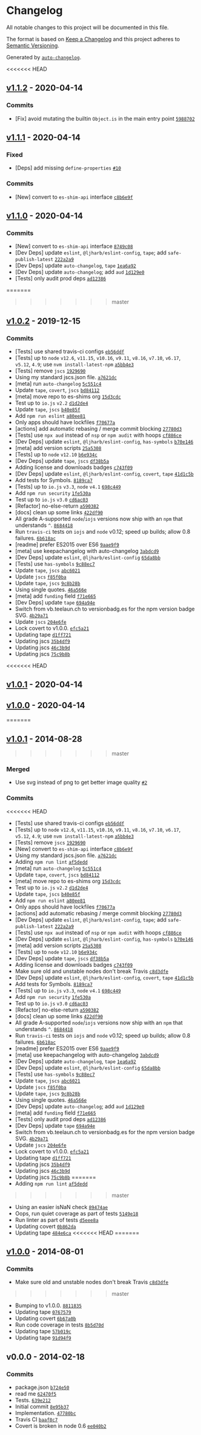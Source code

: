 # Changelog

All notable changes to this project will be documented in this file.

The format is based on [Keep a Changelog](https://keepachangelog.com/en/1.0.0/)
and this project adheres to [Semantic Versioning](https://semver.org/spec/v2.0.0.html).

Generated by [`auto-changelog`](https://github.com/CookPete/auto-changelog).

<<<<<<< HEAD
## [v1.1.2](https://github.com/es-shims/object-is/compare/v1.1.1...v1.1.2) - 2020-04-14

### Commits

- [Fix] avoid mutating the builtin `Object.is` in the main entry point [`5988702`](https://github.com/es-shims/object-is/commit/59887020544021d7cf8e72cd84c4d67abcf558c5)

## [v1.1.1](https://github.com/es-shims/object-is/compare/v1.1.0...v1.1.1) - 2020-04-14

### Fixed

- [Deps] add missing `define-properties` [`#10`](https://github.com/es-shims/object-is/issues/10)

### Commits

- [New] convert to `es-shim-api` interface [`c8b6e9f`](https://github.com/es-shims/object-is/commit/c8b6e9f249438bfd9dfa315415eddd3a1d436d15)

## [v1.1.0](https://github.com/es-shims/object-is/compare/v1.0.2...v1.1.0) - 2020-04-14

### Commits

- [New] convert to `es-shim-api` interface [`8749c08`](https://github.com/es-shims/object-is/commit/8749c086cd433c37bca668bbe11e4c91e717292f)
- [Dev Deps] update `eslint`, `@ljharb/eslint-config`, `tape`; add `safe-publish-latest` [`222a2a9`](https://github.com/es-shims/object-is/commit/222a2a9a2eb08be844bf4c619d1eb711d743c6f3)
- [Dev Deps] update `auto-changelog`, `tape` [`1ea6a92`](https://github.com/es-shims/object-is/commit/1ea6a92153695074c4e3f2e2e0ec26b83f6b091a)
- [Dev Deps] update `auto-changelog`; add `aud` [`1d129e0`](https://github.com/es-shims/object-is/commit/1d129e0dfe386a1e39fa4f3ff991198e885299b1)
- [Tests] only audit prod deps [`ad12386`](https://github.com/es-shims/object-is/commit/ad1238688dcfe9170217b6b9a02122369979d221)

=======
>>>>>>> master
## [v1.0.2](https://github.com/es-shims/object-is/compare/v1.0.1...v1.0.2) - 2019-12-15

### Commits

- [Tests] use shared travis-ci configs [`eb56ddf`](https://github.com/es-shims/object-is/commit/eb56ddf82bd08f56bd50db7333f2a7b6cef2452a)
- [Tests] up to `node` `v12.6`, `v11.15`, `v10.16`, `v9.11`, `v8.16`, `v7.10`, `v6.17`, `v5.12`, `4.9`; use `nvm install-latest-npm` [`a5bb4e3`](https://github.com/es-shims/object-is/commit/a5bb4e3663902dda4eb9c748aecd04532428594a)
- [Tests] remove `jscs` [`1929690`](https://github.com/es-shims/object-is/commit/19296907bbb9864518ccb2364a44f9adda9c910c)
- Using my standard jscs.json file. [`a7621dc`](https://github.com/es-shims/object-is/commit/a7621dcafbdf4befa4bb97c4e132f30fd486addf)
- [meta] run `auto-changelog` [`5c551c4`](https://github.com/es-shims/object-is/commit/5c551c406f8a72d53f8f4bbabc89f0c1892bf262)
- Update `tape`, `covert`, `jscs` [`bd84112`](https://github.com/es-shims/object-is/commit/bd8411263e754f5a464b6d55c01ecd3b1f4c7437)
- [meta] move repo to es-shims org [`15d3cdc`](https://github.com/es-shims/object-is/commit/15d3cdcbd4b78c8dee80507ac8a5f4cff7ab42d4)
- Test up to `io.js` `v2.2` [`d1d2de4`](https://github.com/es-shims/object-is/commit/d1d2de48f72853552e3d3a751b3f178c5dc10ef5)
- Update `tape`, `jscs` [`b40e85f`](https://github.com/es-shims/object-is/commit/b40e85f77cc906fc54246cf672a78b902bd65aab)
- Add `npm run eslint` [`a80ee81`](https://github.com/es-shims/object-is/commit/a80ee81d12d8fb4120bf590c4d4622fb5dc3f67b)
- Only apps should have lockfiles [`f70677a`](https://github.com/es-shims/object-is/commit/f70677adbe0a765ee26e214a95a97d0ddf88f31e)
- [actions] add automatic rebasing / merge commit blocking [`27780d3`](https://github.com/es-shims/object-is/commit/27780d330cbaf3ef96479b5a0a3fe55f71b54bb6)
- [Tests] use `npx aud` instead of `nsp` or `npm audit` with hoops [`cf886ce`](https://github.com/es-shims/object-is/commit/cf886ced70afff6c5a66be6f9ddba2d330034c70)
- [Dev Deps] update `eslint`, `@ljharb/eslint-config`, `has-symbols` [`b70e146`](https://github.com/es-shims/object-is/commit/b70e146496488ac5e1a48651cb94292e67051e48)
- [meta] add version scripts [`25a5308`](https://github.com/es-shims/object-is/commit/25a5308bfcc41733a86ce0461ef69a2459215b5b)
- [Tests] up to `node` `v12.10` [`b6e934c`](https://github.com/es-shims/object-is/commit/b6e934ca8f0e65dac7ed3c30b2b7907d39e36f6b)
- [Dev Deps] update `tape`, `jscs` [`df38b5a`](https://github.com/es-shims/object-is/commit/df38b5a856071aaa4d6b8e089a48d80775cb1ed9)
- Adding license and downloads badges [`c743f09`](https://github.com/es-shims/object-is/commit/c743f0907b0bab73a0821541190a865a5c3e5da9)
- [Dev Deps] update `eslint`, `@ljharb/eslint-config`, `covert`, `tape` [`41d1c5b`](https://github.com/es-shims/object-is/commit/41d1c5b8173f6543e01940b18daee93c586058d0)
- Add tests for Symbols. [`8189ca7`](https://github.com/es-shims/object-is/commit/8189ca73b647a13f63162bc8ed14040386972530)
- [Tests] up to `io.js` `v3.3`, `node` `v4.1` [`698c449`](https://github.com/es-shims/object-is/commit/698c449a8fdc6634747765333cdd8071119932b8)
- Add `npm run security` [`1fe530a`](https://github.com/es-shims/object-is/commit/1fe530abd3164eb70dedd959a25f3b1ad0d02c01)
- Test up to `io.js` `v3.0` [`cd6ac03`](https://github.com/es-shims/object-is/commit/cd6ac034cda66916319c68aeea190e5817de106c)
- [Refactor] no-else-return [`a590382`](https://github.com/es-shims/object-is/commit/a590382d69134915f37039ae6841c9fffbdd5b81)
- [docs] clean up some links [`422df90`](https://github.com/es-shims/object-is/commit/422df90523f4d7f2463e404d394f656232f0fc7c)
- All grade A-supported `node`/`iojs` versions now ship with an `npm` that understands `^`. [`8684418`](https://github.com/es-shims/object-is/commit/8684418131004859fe18443d4f57f28510b72e13)
- Run `travis-ci` tests on `iojs` and `node` v0.12; speed up builds; allow 0.8 failures. [`6b618ac`](https://github.com/es-shims/object-is/commit/6b618acfa5bcab8d1684d926728000afb4f1ee52)
- [readme] prefer ES2015 over ES6 [`9aae9f9`](https://github.com/es-shims/object-is/commit/9aae9f9d1b4e699364f4822534b89887abb9089f)
- [meta] use keepachangelog with auto-changelog [`3abdcd9`](https://github.com/es-shims/object-is/commit/3abdcd915bc647a5f01af2422fa4a37b2980f946)
- [Dev Deps] update `eslint`, `@ljharb/eslint-config` [`65da8bb`](https://github.com/es-shims/object-is/commit/65da8bba76d4b0e95f95d2a6b98d7bfe5b294ff0)
- [Tests] use `has-symbols` [`9c88ec7`](https://github.com/es-shims/object-is/commit/9c88ec729227f35dc18fe52131c11afd296a042e)
- Update `tape`, `jscs` [`abc6021`](https://github.com/es-shims/object-is/commit/abc6021a0be38921688182e0f95376597056f6cd)
- Update `jscs` [`f85f0ba`](https://github.com/es-shims/object-is/commit/f85f0ba49809030c09dfda4af0022c4122438f90)
- Update `tape`, `jscs` [`9c8b28b`](https://github.com/es-shims/object-is/commit/9c8b28bf52521b70fdacdaba1035e101aa0a1240)
- Using single quotes. [`46a566e`](https://github.com/es-shims/object-is/commit/46a566efbc6366aa44ef9ac8b47668ede5830d50)
- [meta] add `funding` field [`f71e665`](https://github.com/es-shims/object-is/commit/f71e66510676f9bfeb6e81a05821161953879270)
- [Dev Deps] update `tape` [`694a94e`](https://github.com/es-shims/object-is/commit/694a94e83b4d415b1e43adb8011ad33351945105)
- Switch from vb.teelaun.ch to versionbadg.es for the npm version badge SVG. [`4b29a71`](https://github.com/es-shims/object-is/commit/4b29a718b459ecde3512c4dd6577a2a5e95b7cc6)
- Update `jscs` [`204e6fe`](https://github.com/es-shims/object-is/commit/204e6febc368ca94091ac0b5ec0254c33b0ee462)
- Lock covert to v1.0.0. [`efc5a21`](https://github.com/es-shims/object-is/commit/efc5a21e1d0cc463ec7c7ef2f75a317085093d5e)
- Updating tape [`d1ff721`](https://github.com/es-shims/object-is/commit/d1ff721d2bdec538112cdbbfedcf06d578093831)
- Updating jscs [`35b4df9`](https://github.com/es-shims/object-is/commit/35b4df90d0c97a4f004f0188940b2e602b645c16)
- Updating jscs [`46c3b9d`](https://github.com/es-shims/object-is/commit/46c3b9d31a7f8ce43c496e0304b22ce142311917)
- Updating jscs [`75c9b8b`](https://github.com/es-shims/object-is/commit/75c9b8b45022d5e9b44b0c9a055974185b550a57)

<<<<<<< HEAD
## [v1.0.1](https://github.com/es-shims/object-is/compare/v1.0.0...v1.0.1) - 2020-04-14

## [v1.0.0](https://github.com/es-shims/object-is/compare/v0.0.0...v1.0.0) - 2020-04-14
=======
## [v1.0.1](https://github.com/es-shims/object-is/compare/v1.0.0...v1.0.1) - 2014-08-28
>>>>>>> master

### Merged

- Use svg instead of png to get better image quality [`#2`](https://github.com/es-shims/object-is/pull/2)

### Commits

<<<<<<< HEAD
- [Tests] use shared travis-ci configs [`eb56ddf`](https://github.com/es-shims/object-is/commit/eb56ddf82bd08f56bd50db7333f2a7b6cef2452a)
- [Tests] up to `node` `v12.6`, `v11.15`, `v10.16`, `v9.11`, `v8.16`, `v7.10`, `v6.17`, `v5.12`, `4.9`; use `nvm install-latest-npm` [`a5bb4e3`](https://github.com/es-shims/object-is/commit/a5bb4e3663902dda4eb9c748aecd04532428594a)
- [Tests] remove `jscs` [`1929690`](https://github.com/es-shims/object-is/commit/19296907bbb9864518ccb2364a44f9adda9c910c)
- [New] convert to `es-shim-api` interface [`c8b6e9f`](https://github.com/es-shims/object-is/commit/c8b6e9f249438bfd9dfa315415eddd3a1d436d15)
- Using my standard jscs.json file. [`a7621dc`](https://github.com/es-shims/object-is/commit/a7621dcafbdf4befa4bb97c4e132f30fd486addf)
- Adding `npm run lint` [`af5dedd`](https://github.com/es-shims/object-is/commit/af5dedd2f40df7584c856576123a2d2852dd9694)
- [meta] run `auto-changelog` [`5c551c4`](https://github.com/es-shims/object-is/commit/5c551c406f8a72d53f8f4bbabc89f0c1892bf262)
- Update `tape`, `covert`, `jscs` [`bd84112`](https://github.com/es-shims/object-is/commit/bd8411263e754f5a464b6d55c01ecd3b1f4c7437)
- [meta] move repo to es-shims org [`15d3cdc`](https://github.com/es-shims/object-is/commit/15d3cdcbd4b78c8dee80507ac8a5f4cff7ab42d4)
- Test up to `io.js` `v2.2` [`d1d2de4`](https://github.com/es-shims/object-is/commit/d1d2de48f72853552e3d3a751b3f178c5dc10ef5)
- Update `tape`, `jscs` [`b40e85f`](https://github.com/es-shims/object-is/commit/b40e85f77cc906fc54246cf672a78b902bd65aab)
- Add `npm run eslint` [`a80ee81`](https://github.com/es-shims/object-is/commit/a80ee81d12d8fb4120bf590c4d4622fb5dc3f67b)
- Only apps should have lockfiles [`f70677a`](https://github.com/es-shims/object-is/commit/f70677adbe0a765ee26e214a95a97d0ddf88f31e)
- [actions] add automatic rebasing / merge commit blocking [`27780d3`](https://github.com/es-shims/object-is/commit/27780d330cbaf3ef96479b5a0a3fe55f71b54bb6)
- [Dev Deps] update `eslint`, `@ljharb/eslint-config`, `tape`; add `safe-publish-latest` [`222a2a9`](https://github.com/es-shims/object-is/commit/222a2a9a2eb08be844bf4c619d1eb711d743c6f3)
- [Tests] use `npx aud` instead of `nsp` or `npm audit` with hoops [`cf886ce`](https://github.com/es-shims/object-is/commit/cf886ced70afff6c5a66be6f9ddba2d330034c70)
- [Dev Deps] update `eslint`, `@ljharb/eslint-config`, `has-symbols` [`b70e146`](https://github.com/es-shims/object-is/commit/b70e146496488ac5e1a48651cb94292e67051e48)
- [meta] add version scripts [`25a5308`](https://github.com/es-shims/object-is/commit/25a5308bfcc41733a86ce0461ef69a2459215b5b)
- [Tests] up to `node` `v12.10` [`b6e934c`](https://github.com/es-shims/object-is/commit/b6e934ca8f0e65dac7ed3c30b2b7907d39e36f6b)
- [Dev Deps] update `tape`, `jscs` [`df38b5a`](https://github.com/es-shims/object-is/commit/df38b5a856071aaa4d6b8e089a48d80775cb1ed9)
- Adding license and downloads badges [`c743f09`](https://github.com/es-shims/object-is/commit/c743f0907b0bab73a0821541190a865a5c3e5da9)
- Make sure old and unstable nodes don't break Travis [`c8d3dfe`](https://github.com/es-shims/object-is/commit/c8d3dfe4c0f6dc76a5b0cc22a6a6401fa1105cea)
- [Dev Deps] update `eslint`, `@ljharb/eslint-config`, `covert`, `tape` [`41d1c5b`](https://github.com/es-shims/object-is/commit/41d1c5b8173f6543e01940b18daee93c586058d0)
- Add tests for Symbols. [`8189ca7`](https://github.com/es-shims/object-is/commit/8189ca73b647a13f63162bc8ed14040386972530)
- [Tests] up to `io.js` `v3.3`, `node` `v4.1` [`698c449`](https://github.com/es-shims/object-is/commit/698c449a8fdc6634747765333cdd8071119932b8)
- Add `npm run security` [`1fe530a`](https://github.com/es-shims/object-is/commit/1fe530abd3164eb70dedd959a25f3b1ad0d02c01)
- Test up to `io.js` `v3.0` [`cd6ac03`](https://github.com/es-shims/object-is/commit/cd6ac034cda66916319c68aeea190e5817de106c)
- [Refactor] no-else-return [`a590382`](https://github.com/es-shims/object-is/commit/a590382d69134915f37039ae6841c9fffbdd5b81)
- [docs] clean up some links [`422df90`](https://github.com/es-shims/object-is/commit/422df90523f4d7f2463e404d394f656232f0fc7c)
- All grade A-supported `node`/`iojs` versions now ship with an `npm` that understands `^`. [`8684418`](https://github.com/es-shims/object-is/commit/8684418131004859fe18443d4f57f28510b72e13)
- Run `travis-ci` tests on `iojs` and `node` v0.12; speed up builds; allow 0.8 failures. [`6b618ac`](https://github.com/es-shims/object-is/commit/6b618acfa5bcab8d1684d926728000afb4f1ee52)
- [readme] prefer ES2015 over ES6 [`9aae9f9`](https://github.com/es-shims/object-is/commit/9aae9f9d1b4e699364f4822534b89887abb9089f)
- [meta] use keepachangelog with auto-changelog [`3abdcd9`](https://github.com/es-shims/object-is/commit/3abdcd915bc647a5f01af2422fa4a37b2980f946)
- [Dev Deps] update `auto-changelog`, `tape` [`1ea6a92`](https://github.com/es-shims/object-is/commit/1ea6a92153695074c4e3f2e2e0ec26b83f6b091a)
- [Dev Deps] update `eslint`, `@ljharb/eslint-config` [`65da8bb`](https://github.com/es-shims/object-is/commit/65da8bba76d4b0e95f95d2a6b98d7bfe5b294ff0)
- [Tests] use `has-symbols` [`9c88ec7`](https://github.com/es-shims/object-is/commit/9c88ec729227f35dc18fe52131c11afd296a042e)
- Update `tape`, `jscs` [`abc6021`](https://github.com/es-shims/object-is/commit/abc6021a0be38921688182e0f95376597056f6cd)
- Update `jscs` [`f85f0ba`](https://github.com/es-shims/object-is/commit/f85f0ba49809030c09dfda4af0022c4122438f90)
- Update `tape`, `jscs` [`9c8b28b`](https://github.com/es-shims/object-is/commit/9c8b28bf52521b70fdacdaba1035e101aa0a1240)
- Using single quotes. [`46a566e`](https://github.com/es-shims/object-is/commit/46a566efbc6366aa44ef9ac8b47668ede5830d50)
- [Dev Deps] update `auto-changelog`; add `aud` [`1d129e0`](https://github.com/es-shims/object-is/commit/1d129e0dfe386a1e39fa4f3ff991198e885299b1)
- [meta] add `funding` field [`f71e665`](https://github.com/es-shims/object-is/commit/f71e66510676f9bfeb6e81a05821161953879270)
- [Tests] only audit prod deps [`ad12386`](https://github.com/es-shims/object-is/commit/ad1238688dcfe9170217b6b9a02122369979d221)
- [Dev Deps] update `tape` [`694a94e`](https://github.com/es-shims/object-is/commit/694a94e83b4d415b1e43adb8011ad33351945105)
- Switch from vb.teelaun.ch to versionbadg.es for the npm version badge SVG. [`4b29a71`](https://github.com/es-shims/object-is/commit/4b29a718b459ecde3512c4dd6577a2a5e95b7cc6)
- Update `jscs` [`204e6fe`](https://github.com/es-shims/object-is/commit/204e6febc368ca94091ac0b5ec0254c33b0ee462)
- Lock covert to v1.0.0. [`efc5a21`](https://github.com/es-shims/object-is/commit/efc5a21e1d0cc463ec7c7ef2f75a317085093d5e)
- Updating tape [`d1ff721`](https://github.com/es-shims/object-is/commit/d1ff721d2bdec538112cdbbfedcf06d578093831)
- Updating jscs [`35b4df9`](https://github.com/es-shims/object-is/commit/35b4df90d0c97a4f004f0188940b2e602b645c16)
- Updating jscs [`46c3b9d`](https://github.com/es-shims/object-is/commit/46c3b9d31a7f8ce43c496e0304b22ce142311917)
- Updating jscs [`75c9b8b`](https://github.com/es-shims/object-is/commit/75c9b8b45022d5e9b44b0c9a055974185b550a57)
=======
- Adding `npm run lint` [`af5dedd`](https://github.com/es-shims/object-is/commit/af5dedd2f40df7584c856576123a2d2852dd9694)
>>>>>>> master
- Using an easier isNaN check [`89474ae`](https://github.com/es-shims/object-is/commit/89474ae3e26eb857d89b01c1f3b20f859bd0f161)
- Oops, run quiet coverage as part of tests [`5149e18`](https://github.com/es-shims/object-is/commit/5149e1876808e67a016fd913f6d99481bf7091f2)
- Run linter as part of tests [`d5eee8a`](https://github.com/es-shims/object-is/commit/d5eee8a43b95c619cf3b06ef3d64cefc865f33f3)
- Updating covert [`0b862da`](https://github.com/es-shims/object-is/commit/0b862dad7873b9aab74d2f4262b5b587120c169b)
- Updating tape [`484e6ca`](https://github.com/es-shims/object-is/commit/484e6cab0d5734b8c9f23ceada58e93b09dc15ee)
<<<<<<< HEAD
=======

## [v1.0.0](https://github.com/es-shims/object-is/compare/v0.0.0...v1.0.0) - 2014-08-01

### Commits

- Make sure old and unstable nodes don't break Travis [`c8d3dfe`](https://github.com/es-shims/object-is/commit/c8d3dfe4c0f6dc76a5b0cc22a6a6401fa1105cea)
>>>>>>> master
- Bumping to v1.0.0. [`8811835`](https://github.com/es-shims/object-is/commit/8811835bff203cf0dc0dee1342beeb749ea63e10)
- Updating tape [`0767579`](https://github.com/es-shims/object-is/commit/0767579b3cbf59e49c73c131186bfcbad4448020)
- Updating covert [`6b67a0b`](https://github.com/es-shims/object-is/commit/6b67a0b4b6933ea23c74c24037f3f515942a005a)
- Run code coverage in tests [`8b5d70d`](https://github.com/es-shims/object-is/commit/8b5d70d9cbf6194d69ee22b8433fe4e0a3d7507e)
- Updating tape [`57b019c`](https://github.com/es-shims/object-is/commit/57b019c8b74030601dc71dc38cd2c41cf5b735d4)
- Updating tape [`91d94f9`](https://github.com/es-shims/object-is/commit/91d94f9b06c4a86942b077979536a8c2994ab374)

## v0.0.0 - 2014-02-18

### Commits

- package.json [`b724e50`](https://github.com/es-shims/object-is/commit/b724e50ea4a151f46ff5344f9dc3f00d48e60695)
- read me [`62470f5`](https://github.com/es-shims/object-is/commit/62470f58dbef4ba0b96c6c000b2802e328c54be6)
- Tests. [`639e212`](https://github.com/es-shims/object-is/commit/639e212c478afcb8c9a24753aa8fc2b2fdcfb925)
- Initial commit [`8e95b37`](https://github.com/es-shims/object-is/commit/8e95b3744c07594c49372c5732d96235f0b7d9d6)
- Implementation. [`47780bc`](https://github.com/es-shims/object-is/commit/47780bc0f483eeabd853877fa33295976cf201ae)
- Travis CI [`baaf8c7`](https://github.com/es-shims/object-is/commit/baaf8c70bc7fd88cf149af9b0c992febb5e89514)
- Covert is broken in node 0.6 [`ee040b2`](https://github.com/es-shims/object-is/commit/ee040b2f3a917da9a33a287daf8470e95db271e1)
